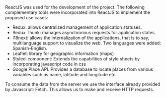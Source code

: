 ReactJS was used for the development of the project. The following complementary tools were incorporated into ReactJS to implement the proposed use cases:

- Redux: allows centralized management of application statuses.
- Redux Thunk: manages asynchronous requests for application states.
- I18next: allows the internalization of the applications, that is to say, multilanguage support to visualize the web. Two languages were added: Spanish-English.
- Leaflet: library for geographic information (maps)
- Styled-component: Extends the capabilities of style sheets by incorporating javascript code in css
- Google Place API. Provides a database to locate places from various variables such as name, latitude and longitude etc.

To consume the data from the server we use the interface already provided by Javascript: Fetch. This allows us to make and receive HTTP requests.
